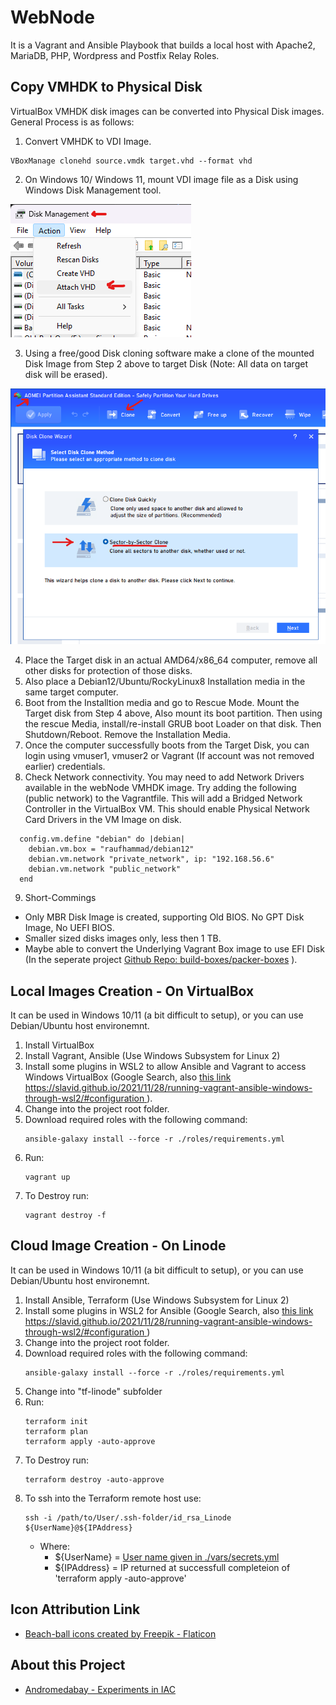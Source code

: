 # WebNode
It is a Vagrant and Ansible Playbook that builds a local host with Apache2, MariaDB, PHP, Wordpress and Postfix Relay Roles.

## Copy VMHDK to Physical Disk
VirtualBox VMHDK disk images can be converted into Physical Disk images. General Process is as follows:  
1. Convert VMHDK to VDI Image.

  ```
  VBoxManage clonehd source.vmdk target.vhd --format vhd
  ```

2. On Windows 10/ Windows 11, mount VDI image file as a Disk using Windows Disk Management tool.
  
  ![Disk Management Tool - Attach VHD file](pictures/Disk-Attach-VHD.png)

3. Using a free/good Disk cloning software make a clone of the mounted Disk Image from Step 2 above to target Disk (Note: All data on target disk will be erased).
  
  ![AOMEI tool - Clone sector by sector](pictures/Clone-sector-by-sector.png)

4. Place the Target disk in an actual AMD64/x86_64 computer, remove all other disks for protection of those disks.
5. Also place a Debian12/Ubuntu/RockyLinux8 Installation media in the same target computer.
6. Boot from the Installtion media and go to Rescue Mode. Mount the Target disk from Step 4 above, Also mount its boot partition. Then using the rescue Media, install/re-install GRUB boot Loader on that disk. Then Shutdown/Reboot. Remove the Installation Media.
7. Once the computer successfully boots from the Target Disk, you can login using vmuser1, vmuser2 or Vagrant (If account was not removed earlier) credentials.
8. Check Network connectivity. You may need to add Network Drivers available in the webNode VMHDK image. Try adding the following (public network) to the Vagrantfile. This will add a Bridged Network Controller in the VirtualBox VM. This should enable Physical Network Card Drivers in the VM Image on disk.
```
  config.vm.define "debian" do |debian|
    debian.vm.box = "raufhammad/debian12"
    debian.vm.network "private_network", ip: "192.168.56.6"
    debian.vm.network "public_network"
  end 
```
9. Short-Commings
  * Only MBR Disk Image is created, supporting Old BIOS. No GPT Disk Image, No UEFI BIOS.
  * Smaller sized disks images only, less then 1 TB.
  * Maybe able to convert the Underlying Vagrant Box image to use EFI Disk (In the seperate project [Github Repo: build-boxes/packer-boxes](https://github.com/build-boxes/packer-boxes) ).

## Local Images Creation - On VirtualBox
It can be used in Windows 10/11 (a bit difficult to setup), or you can use Debian/Ubuntu host environemnt.
1. Install VirtualBox
2. Install Vagrant, Ansible (Use Windows Subsystem for Linux 2)
3. Install some plugins in WSL2 to allow Ansible and Vagrant to access Windows VirtualBox (Google Search, also [this link https://slavid.github.io/2021/11/28/running-vagrant-ansible-windows-through-wsl2/#configuration ](https://slavid.github.io/2021/11/28/running-vagrant-ansible-windows-through-wsl2/#configuration) ).
4. Change into the project root folder.
5. Download required roles with the following command:
    ```
    ansible-galaxy install --force -r ./roles/requirements.yml
    ```
6. Run:
    ```
    vagrant up
    ```
7. To Destroy run:
    ```
    vagrant destroy -f
    ```

## Cloud Image Creation - On Linode
It can be used in Windows 10/11 (a bit difficult to setup), or you can use Debian/Ubuntu host environemnt.
1. Install Ansible, Terraform (Use Windows Subsystem for Linux 2)
2. Install some plugins in WSL2 for Ansible (Google Search, also [this link https://slavid.github.io/2021/11/28/running-vagrant-ansible-windows-through-wsl2/#configuration ](https://slavid.github.io/2021/11/28/running-vagrant-ansible-windows-through-wsl2/#configuration) )
3. Change into the project root folder.
4. Download required roles with the following command:
    ```
    ansible-galaxy install --force -r ./roles/requirements.yml
    ```
5. Change into "tf-linode" subfolder
6. Run:
    ```
    terraform init
    terraform plan
    terraform apply -auto-approve
    ```
7. To Destroy run:
    ```
    terraform destroy -auto-approve
    ```
8. To ssh into the Terraform remote host use:
    ```
    ssh -i /path/to/User/.ssh-folder/id_rsa_Linode ${UserName}@${IPAddress}
    ```
    * Where:
        - ${UserName} = [User name given in ./vars/secrets.yml](https://github.com/build-boxes/webnode/blob/main/vars/secrets_shadow.yml#L20)
        - ${IPAddress} = IP returned at successfull completeion of 'terraform apply -auto-approve'

  
## Icon Attribution Link
* [Beach-ball icons created by Freepik - Flaticon](https://www.flaticon.com/free-icons/beach-ball)

## About this Project
- [Andromedabay - Experiments in IAC](https://andromedabay.ddns.net/experiments-with-iac-automation/)





